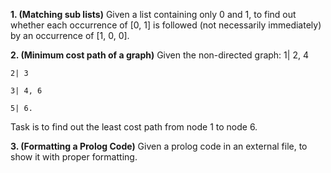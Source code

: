 **1. (Matching sub lists)**
 Given a list containing only 0 and 1, to find out whether each occurrence of [0, 1] is followed (not necessarily immediately) by an occurrence of [1, 0, 0]. 

 
**2. (Minimum cost path of a graph)**
 Given the non-directed graph:
	1| 2, 4
	
	2| 3
	
	3| 4, 6
	
	5| 6.
	
Task is to find out the least cost path from node 1 to node 6. 


**3. (Formatting a Prolog Code)**
 Given a prolog code in an external file, to show it with proper formatting.